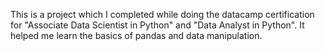 This is a project which I completed while doing the datacamp certification for "Associate Data Scientist in Python" and "Data Analyst in Python". It helped me learn the basics of pandas and data manipulation.
